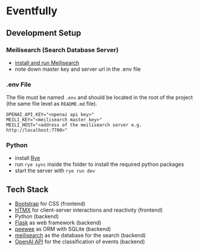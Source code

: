 # Eventfully

## Development Setup
### Meilisearch (Search Database Server)
- [install and run Meilisearch](https://www.meilisearch.com/docs/learn/getting_started/installation)
- note down master key and server url in the .env file
### .env File

The file must be named `.env` and should be located in the root of the project (the same file level as `README.md` file).

```
OPENAI_API_KEY="<openai api key>"
MEILI_KEY="<meilisearch master key>"
MEILI_HOST="<address of the meilisearch server e.g. http://localhost:7700>"
```

### Python
- install [Rye](https://rye-up.com/guide/installation/)
- run `rye sync` inside the folder to install the required python packages
- start the server with `rye run dev`

## Tech Stack
- [Bootstrap](https://getbootstrap.com/) for CSS (frontend)
- [HTMX](https://htmx.org/) for client-server interactions and reactivity (frontend)
- Python (backend)
- [Flask](https://flask.palletsprojects.com/) as web framework (backend)
- [peewee](https://docs.peewee-orm.com/en/latest/) as ORM with SQLite (backend)
- [meilisearch](https://www.meilisearch.com/) as the database for the search (backend)
- [OpenAI API](https://openai.com/product) for the classification of events (backend)
